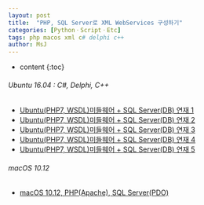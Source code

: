 ```yaml
---
layout: post
title:  "PHP, SQL Server로 XML WebServices 구성하기"
categories: [PythonㆍScriptㆍEtc]
tags: php macos xml c# delphi c++
author: MsJ
---
```


* content
{:toc}

###### Ubuntu 16.04 : C#, Delphi, C++

* [Ubuntu(PHP7, WSDL)미들웨어 + SQL Server(DB) 연재 1](https://github.com/DebugJO/HelloWorldSample/blob/master/DevSource/Ubuntu_PHP7_WSDL_SQLServer_01.md)
* [Ubuntu(PHP7, WSDL)미들웨어 + SQL Server(DB) 연재 2](https://github.com/DebugJO/HelloWorldSample/blob/master/DevSource/Ubuntu_PHP7_WSDL_SQLServer_02.md)
* [Ubuntu(PHP7, WSDL)미들웨어 + SQL Server(DB) 연재 3](https://github.com/DebugJO/HelloWorldSample/blob/master/DevSource/Ubuntu_PHP7_WSDL_SQLServer_03.md)
* [Ubuntu(PHP7, WSDL)미들웨어 + SQL Server(DB) 연재 4](https://github.com/DebugJO/HelloWorldSample/blob/master/DevSource/Ubuntu_PHP7_WSDL_SQLServer_04.md)
* [Ubuntu(PHP7, WSDL)미들웨어 + SQL Server(DB) 연재 5](https://github.com/DebugJO/HelloWorldSample/blob/master/DevSource/Ubuntu_PHP7_WSDL_SQLServer_05.md)

###### macOS 10.12

* [macOS 10.12, PHP(Apache), SQL Server(PDO)](https://github.com/DebugJO/HelloWorldSample/blob/master/DevSource/macOS_PHP_Apache_SQLServer_PDO.md)
